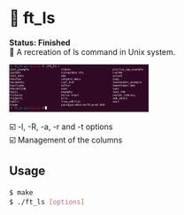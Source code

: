 # 🌱 ft_ls
<strong>Status: Finished</strong><br/>
🥅 A recreation of ls command in Unix system. <br/>
<div><img src="img/screen_shot.png" height="50%" width="50%" /></div>


☑️ -l, -R, -a, -r and -t options <br/>
☑️ Management of the columns <br/>

## Usage

```bash
$ make
$ ./ft_ls [options]
```
